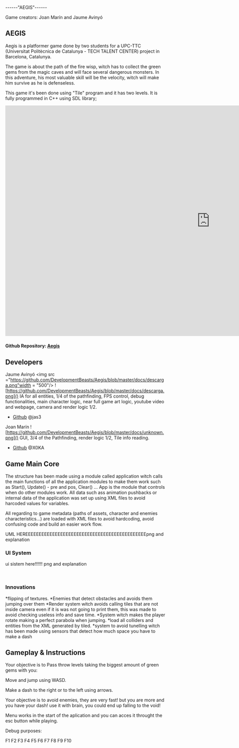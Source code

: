 ------"AEGIS"------

Game creators: Joan Marín and Jaume Avinyó

## AEGIS

Aegis is a platformer game done by two students for a UPC-TTC (Universitat Politècnica de Catalunya - TECH TALENT CENTER) project in Barcelona, Catalunya.

The game is about the path of the fire wisp, witch has to collect the green gems from the magic caves and will face several dangerous monsters. In this adventure, his most valuable skill will be the velocity, witch will make him survive as he is defenseless.

This game it's been done  using "Tile" program and it has two levels. It is fully programmed in C++ using SDL library;


<iframe width="1280" height="720" src="https://www.youtube.com/watch?v=ktgW0TUtNUI" frameborder="0" gesture="media" allow="encrypted-media" allowfullscreen></iframe>


#### Github Repository: [Aegis](https://github.com/DevelopmentBeasts/Aegis)

## Developers



Jaume Avinyó
<img src ="https://github.com/DevelopmentBeasts/Aegis/blob/master/docs/descarga.png"width = "500"/>
![https://github.com/DevelopmentBeasts/Aegis/blob/master/docs/descarga.png]()
IA for all entities, 1/4 of the pathfinding, FPS control, debug functionalities, main character logic, near full game art logic, youtube video and webpage, camera and render logic 1/2.
* [Github]() @jas3

Joan Marín
![https://github.com/DevelopmentBeasts/Aegis/blob/master/docs/unknown.png]()
GUI, 3/4 of the Pathfinding, render logic 1/2, Tile info reading.
* [Github](https://github.com/X0KA) @X0KA


## Game Main Core
The structure has been made using a module called application witch calls the main functions of all the application modules to make them work such as Start(), Update() - pre and pos, Clear() ... App is the module that controls when do other modules work.
All data such ass animation pushbacks or internal data of the application was set up using XML files to avoid harcoded values for variables.


All regarding to game metadata (paths of assets, character and enemies characteristics...) are loaded with XML files to avoid hardcoding,
avoid confusing code and build an easier work flow.


UML HEREEEEEEEEEEEEEEEEEEEEEEEEEEEEEEEEEEEEEEEEEEEEEpng and explanation
![]()

### UI System

ui sistem here!!!!!! png and explanation

![]()

### Innovations
*flipping of textures.
*Enemies that detect obstacles and avoids them jumping over them
*Render system witch avoids calling tiles that are not inside camera even if it is was not going to  print them, this was made to avoid checking useless info and save time.
*System witch makes the player rotate making a perfect parabola when jumping.
*load all colliders and entities from the XML generated by tiled.
*system to avoid tunelling witch has been made using sensors that detect how much space you have to make a dash

## Gameplay & Instructions

Your objective is to Pass throw levels taking the biggest amount of green gems with you:

Move and jump using WASD.

Make a dash to the right or to the left using arrows.

Your objective is to avoid enemies, they are very fast! but you are more and you have your dash! use it with brain, you could end up falling to the void!

Menu works in the start of the aplication and you can acces it throught the esc button while playing.

Debug purposes:

F1
F2
F3
F4
F5
F6
F7
F8
F9
F10


